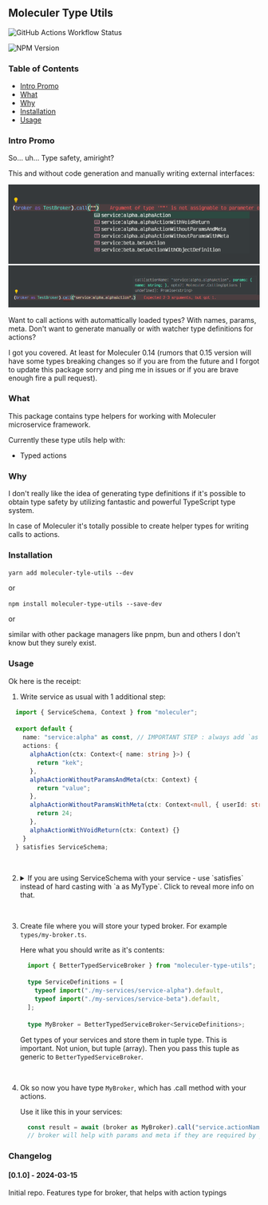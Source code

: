 ## Moleculer Type Utils

![GitHub Actions Workflow Status](https://img.shields.io/github/actions/workflow/status/idchlife/moleculer-type-utils/yarn.js.yml)

![NPM Version](https://img.shields.io/npm/v/moleculer-type-utils)


### Table of Contents

- [Intro Promo](#intro-promo)
- [What](#what)
- [Why](#why)
- [Installation](#installation)
- [Usage](#usage)

### Intro Promo

So... uh... Type safety, amiright?

This and without code generation and manually writing external interfaces:

![Sample 1](/readme-files/sample-1.png)
![Sample 2](/readme-files/sample-2.png)

Want to call actions with automattically loaded types? With names, params, meta.
Don't want to generate manually or with watcher type definitions for actions?

I got you covered. At least for Moleculer 0.14 (rumors that 0.15 version will have some types breaking changes so if you are from the future and I forgot to update this package sorry and ping me in issues or if you are brave enough fire a pull request).

### What

This package contains type helpers for working with Moleculer microservice framework.

Currently these type utils help with:

- Typed actions

### Why

I don't really like the idea of generating type definitions if it's possible to obtain type safety by utilizing fantastic and powerful TypeScript type system.

In case of Moleculer it's totally possible to create helper types for writing calls to actions.

### Installation

`yarn add moleculer-tyle-utils --dev`

or

`npm install moleculer-type-utils --save-dev`

or

similar with other package managers like pnpm, bun and others I don't know but they surely exist.


### Usage

Ok here is the receipt:

1) Write service as usual with 1 additional step:
  ```typescript
    import { ServiceSchema, Context } from "moleculer";

    export default {
      name: "service:alpha" as const, // IMPORTANT STEP : always add `as const` to the name
      actions: {
        alphaAction(ctx: Context<{ name: string }>) {
          return "kek";
        },
        alphaActionWithoutParamsAndMeta(ctx: Context) {
          return "value";
        },
        alphaActionWithoutParamsWithMeta(ctx: Context<null, { userId: string }>) {
          return 24;
        },
        alphaActionWithVoidReturn(ctx: Context) {}
      }
    } satisfies ServiceSchema;

  ```
<br/>

  2) <details>
      <summary>If you are using ServiceSchema with your service - use `satisfies` instead of hard casting with `a as MyType`. Click to reveal more info on that. </summary>
   

        Notice `satisfies ServiceSchema` part. What it's for?
        If you want to achieve type safety when defining your service as well as IDE helpers with types - you usually write code like `const a: MyType = {}` or `const a = {} as MyType`.

        You WILL achieve type safety, but will loose the computed type of your object. And it won't work with this package. Because you are forcibly casting to some type, loosing the real implementation.

        Use `satisfies` instead. This way you still have type safety, but now your type can be inferred fully by TypeScript type system.
      </details>
<br/>

  3) Create file where you will store your typed broker.
    For example `types/my-broker.ts`.

      Here what you should write as it's contents:

      ```typescript
        import { BetterTypedServiceBroker } from "moleculer-type-utils";

        type ServiceDefinitions = [
          typeof import("./my-services/service-alpha").default,
          typeof import("./my-services/service-beta").default,
        ];

        type MyBroker = BetterTypedServiceBroker<ServiceDefinitions>;
      ```

      Get types of your services and store them in tuple type. This is important. Not union, but tuple (array). Then you pass this tuple as generic to `BetterTypedServiceBroker`.
<br/>

  4) Ok so now you have type `MyBroker`, which has .call method with your actions.

      Use it like this in your services:

      ```typescript
        const result = await (broker as MyBroker).call("service.actionName", ..., ...);
        // broker will help with params and meta if they are required by your action.
      ```

### Changelog

#### [0.1.0] - 2024-03-15

Initial repo. Features type for broker, that helps with action typings